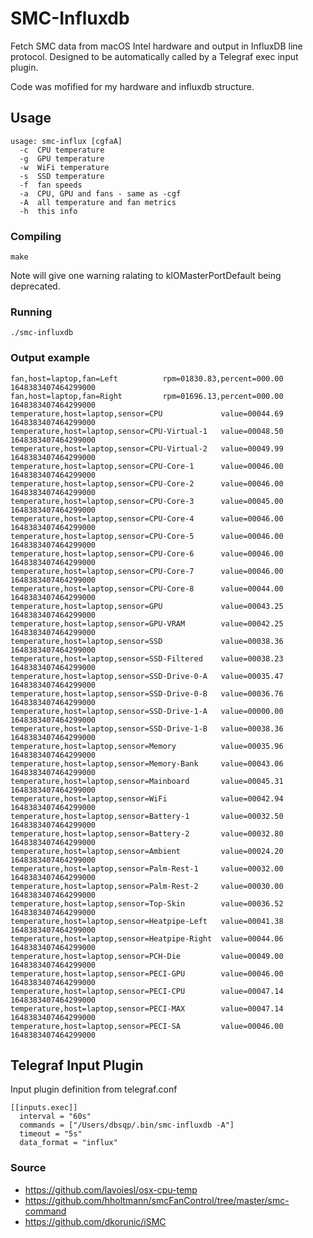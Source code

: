 # SMC-Influxdb

Fetch SMC data from macOS Intel hardware and output in InfluxDB line protocol. Designed to be automatically called by a Telegraf exec input plugin.

Code was mofified for my hardware and influxdb structure.

## Usage 

```./smc-influxdb -h
usage: smc-influx [cgfaA]
  -c  CPU temperature
  -g  GPU temperature
  -w  WiFi temperature
  -s  SSD temperature
  -f  fan speeds
  -a  CPU, GPU and fans - same as -cgf
  -A  all temperature and fan metrics
  -h  this info
```

### Compiling

```
make
```
Note will give one warning ralating to kIOMasterPortDefault being deprecated.

### Running

```
./smc-influxdb
```

### Output example

```./smc-influxdb -A
fan,host=laptop,fan=Left          rpm=01830.83,percent=000.00 1648383407464299000
fan,host=laptop,fan=Right         rpm=01696.13,percent=000.00 1648383407464299000
temperature,host=laptop,sensor=CPU             value=00044.69 1648383407464299000
temperature,host=laptop,sensor=CPU-Virtual-1   value=00048.50 1648383407464299000
temperature,host=laptop,sensor=CPU-Virtual-2   value=00049.99 1648383407464299000
temperature,host=laptop,sensor=CPU-Core-1      value=00046.00 1648383407464299000
temperature,host=laptop,sensor=CPU-Core-2      value=00046.00 1648383407464299000
temperature,host=laptop,sensor=CPU-Core-3      value=00045.00 1648383407464299000
temperature,host=laptop,sensor=CPU-Core-4      value=00046.00 1648383407464299000
temperature,host=laptop,sensor=CPU-Core-5      value=00046.00 1648383407464299000
temperature,host=laptop,sensor=CPU-Core-6      value=00046.00 1648383407464299000
temperature,host=laptop,sensor=CPU-Core-7      value=00046.00 1648383407464299000
temperature,host=laptop,sensor=CPU-Core-8      value=00044.00 1648383407464299000
temperature,host=laptop,sensor=GPU             value=00043.25 1648383407464299000
temperature,host=laptop,sensor=GPU-VRAM        value=00042.25 1648383407464299000
temperature,host=laptop,sensor=SSD             value=00038.36 1648383407464299000
temperature,host=laptop,sensor=SSD-Filtered    value=00038.23 1648383407464299000
temperature,host=laptop,sensor=SSD-Drive-0-A   value=00035.47 1648383407464299000
temperature,host=laptop,sensor=SSD-Drive-0-B   value=00036.76 1648383407464299000
temperature,host=laptop,sensor=SSD-Drive-1-A   value=00000.00 1648383407464299000
temperature,host=laptop,sensor=SSD-Drive-1-B   value=00038.36 1648383407464299000
temperature,host=laptop,sensor=Memory          value=00035.96 1648383407464299000
temperature,host=laptop,sensor=Memory-Bank     value=00043.06 1648383407464299000
temperature,host=laptop,sensor=Mainboard       value=00045.31 1648383407464299000
temperature,host=laptop,sensor=WiFi            value=00042.94 1648383407464299000
temperature,host=laptop,sensor=Battery-1       value=00032.50 1648383407464299000
temperature,host=laptop,sensor=Battery-2       value=00032.80 1648383407464299000
temperature,host=laptop,sensor=Ambient         value=00024.20 1648383407464299000
temperature,host=laptop,sensor=Palm-Rest-1     value=00032.00 1648383407464299000
temperature,host=laptop,sensor=Palm-Rest-2     value=00030.00 1648383407464299000
temperature,host=laptop,sensor=Top-Skin        value=00036.52 1648383407464299000
temperature,host=laptop,sensor=Heatpipe-Left   value=00041.38 1648383407464299000
temperature,host=laptop,sensor=Heatpipe-Right  value=00044.06 1648383407464299000
temperature,host=laptop,sensor=PCH-Die         value=00049.00 1648383407464299000
temperature,host=laptop,sensor=PECI-GPU        value=00046.00 1648383407464299000
temperature,host=laptop,sensor=PECI-CPU        value=00047.14 1648383407464299000
temperature,host=laptop,sensor=PECI-MAX        value=00047.14 1648383407464299000
temperature,host=laptop,sensor=PECI-SA         value=00046.00 1648383407464299000
```

## Telegraf Input Plugin

Input plugin definition from telegraf.conf
```
[[inputs.exec]]
  interval = "60s"
  commands = ["/Users/dbsqp/.bin/smc-influxdb -A"]
  timeout = "5s"
  data_format = "influx"
```


### Source
* https://github.com/lavoiesl/osx-cpu-temp
* https://github.com/hholtmann/smcFanControl/tree/master/smc-command
* https://github.com/dkorunic/iSMC

